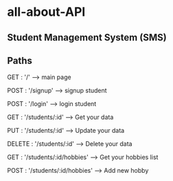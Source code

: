 # all-about-API
<h2>Student Management System (SMS)</h2>

## Paths
<p>GET    :  '/' --> main page </p>
<p>POST   :  '/signup' --> signup student</p>
<p>POST   :  '/login' --> login student</p>
<p>GET    :  '/students/:id' --> Get your data</p>
<p>PUT    :  '/students/:id' --> Update your data</p>
<p>DELETE :  '/students/:id' --> Delete your data</p>
<p>GET    :  '/students/:id/hobbies' --> Get your hobbies list</p>
<p>POST   :  '/students/:id/hobbies' --> Add new hobby</p>
